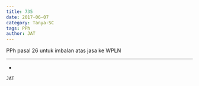 ```yaml
---
title: 735
date: 2017-06-07
category: Tanya-SC
tags: PPh
author: JAT
---
```


PPh pasal 26 untuk imbalan atas jasa ke WPLN

---

-

`JAT`
